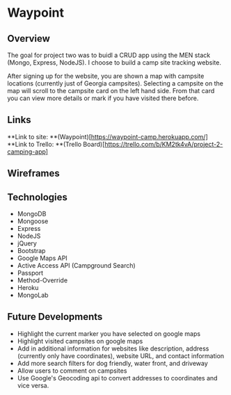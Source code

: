 # Waypoint

## Overview
The goal for project two was to buidl a CRUD app using the MEN stack (Mongo, Express, NodeJS). I choose to build a camp site tracking website.

After signing up for the website, you are shown a map with campsite locations (currently just of Georgia campsites). Selecting a campsite on the map will scroll to the campsite card on the left hand side. From that card you can view more details or mark if you have visited there before. 

## Links
**Link to site: **(Waypoint)[https://waypoint-camp.herokuapp.com/]
**Link to Trello: **(Trello Board)[https://trello.com/b/KM2tk4vA/project-2-camping-app]

## Wireframes

## Technologies
* MongoDB
* Mongoose
* Express
* NodeJS
* jQuery
* Bootstrap
* Google Maps API
* Active Access API (Campground Search)
* Passport
* Method-Override
* Heroku
* MongoLab

## Future Developments
* Highlight the current marker you have selected on google maps
* Highlight visited campsites on google maps
* Add in additional information for websites like description, address (currently only have coordinates),  website URL, and contact information
* Add more search filters for dog friendly, water front, and driveway
* Allow users to comment on campsites
* Use Google's Geocoding api to convert addresses to coordinates and vice versa. 
